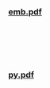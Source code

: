 <!DOCTYPE html>
<html lang="en">
<head>
    <meta charset="UTF-8">
    <meta http-equiv="X-UA-Compatible" content="IE=edge">
    <meta name="viewport" content="width=device-width, initial-scale=1.0">
    <title>Document</title>
</head>
<body>
    <h3><a href="c.pdf">emb.pdf</a></h3>
    <br>
    <br>
    <br>
    <br>
    <h3><a href="CN-1.pdf">py.pdf</a></h3>
    

</body>
</html>

